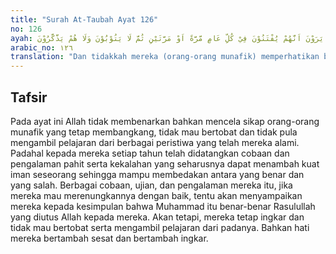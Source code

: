 ```yaml
---
title: "Surah At-Taubah Ayat 126"
no: 126
ayah: اَوَلَا يَرَوْنَ اَنَّهُمْ يُفْتَنُوْنَ فِيْ كُلِّ عَامٍ مَّرَّةً اَوْ مَرَّتَيْنِ ثُمَّ لَا يَتُوْبُوْنَ وَلَا هُمْ يَذَّكَّرُوْنَ 
arabic_no: ١٢٦
translation: "Dan tidakkah mereka (orang-orang munafik) memperhatikan bahwa mereka diuji sekali atau dua kali setiap tahun, namun mereka tidak (juga) bertobat dan tidak (pula) mengambil pelajaran?"
---
```


## Tafsir

Pada ayat ini Allah tidak membenarkan bahkan mencela sikap orang-orang munafik yang tetap membangkang, tidak mau bertobat dan tidak pula mengambil pelajaran dari berbagai peristiwa yang telah mereka alami. Padahal kepada mereka setiap tahun telah didatangkan cobaan dan pengalaman pahit serta kekalahan yang seharusnya dapat menambah kuat iman seseorang sehingga mampu membedakan antara yang benar dan yang salah. Berbagai cobaan, ujian, dan pengalaman mereka itu, jika mereka mau merenungkannya dengan baik, tentu akan menyampaikan mereka kepada kesimpulan bahwa Muhammad itu benar-benar Rasulullah yang diutus Allah kepada mereka. Akan tetapi, mereka tetap ingkar dan tidak mau bertobat serta mengambil pelajaran dari padanya. Bahkan hati mereka bertambah sesat dan bertambah ingkar.